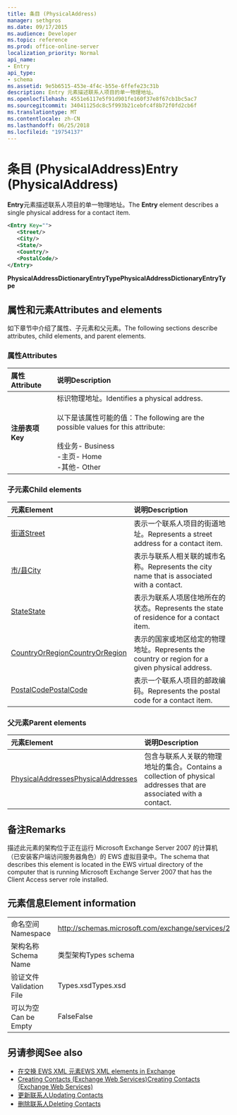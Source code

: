 ```yaml
---
title: 条目 (PhysicalAddress)
manager: sethgros
ms.date: 09/17/2015
ms.audience: Developer
ms.topic: reference
ms.prod: office-online-server
localization_priority: Normal
api_name:
- Entry
api_type:
- schema
ms.assetid: 9e5b6515-453e-4f4c-b55e-6ffefe23c31b
description: Entry 元素描述联系人项目的单一物理地址。
ms.openlocfilehash: 4551e6117e5f91d901fe160f37e8f67cb1bc5ac7
ms.sourcegitcommit: 34041125dc8c5f993b21cebfc4f8b72f0fd2cb6f
ms.translationtype: MT
ms.contentlocale: zh-CN
ms.lasthandoff: 06/25/2018
ms.locfileid: "19754137"
---
```

# <a name="entry-physicaladdress"></a><span data-ttu-id="0f5a7-103">条目 (PhysicalAddress)</span><span class="sxs-lookup"><span data-stu-id="0f5a7-103">Entry (PhysicalAddress)</span></span>

<span data-ttu-id="0f5a7-104">**Entry**元素描述联系人项目的单一物理地址。</span><span class="sxs-lookup"><span data-stu-id="0f5a7-104">The **Entry** element describes a single physical address for a contact item.</span></span> 
  
```xml
<Entry Key="">
   <Street/>
   <City/>
   <State/>
   <Country/>
   <PostalCode/>
</Entry>
```

 <span data-ttu-id="0f5a7-105">**PhysicalAddressDictionaryEntryType**</span><span class="sxs-lookup"><span data-stu-id="0f5a7-105">**PhysicalAddressDictionaryEntryType**</span></span>
## <a name="attributes-and-elements"></a><span data-ttu-id="0f5a7-106">属性和元素</span><span class="sxs-lookup"><span data-stu-id="0f5a7-106">Attributes and elements</span></span>

<span data-ttu-id="0f5a7-107">如下章节中介绍了属性、子元素和父元素。</span><span class="sxs-lookup"><span data-stu-id="0f5a7-107">The following sections describe attributes, child elements, and parent elements.</span></span>
  
### <a name="attributes"></a><span data-ttu-id="0f5a7-108">属性</span><span class="sxs-lookup"><span data-stu-id="0f5a7-108">Attributes</span></span>

|<span data-ttu-id="0f5a7-109">**属性**</span><span class="sxs-lookup"><span data-stu-id="0f5a7-109">**Attribute**</span></span>|<span data-ttu-id="0f5a7-110">**说明**</span><span class="sxs-lookup"><span data-stu-id="0f5a7-110">**Description**</span></span>|
|:-----|:-----|
|<span data-ttu-id="0f5a7-111">**注册表项**</span><span class="sxs-lookup"><span data-stu-id="0f5a7-111">**Key**</span></span> <br/> | <span data-ttu-id="0f5a7-112">标识物理地址。</span><span class="sxs-lookup"><span data-stu-id="0f5a7-112">Identifies a physical address.</span></span><br/><br/> <span data-ttu-id="0f5a7-113">以下是该属性可能的值：</span><span class="sxs-lookup"><span data-stu-id="0f5a7-113">The following are the possible values for this attribute:</span></span><br/>  <br/><span data-ttu-id="0f5a7-114">线业务</span><span class="sxs-lookup"><span data-stu-id="0f5a7-114">-  Business</span></span>  <br/><span data-ttu-id="0f5a7-115">-主页</span><span class="sxs-lookup"><span data-stu-id="0f5a7-115">-  Home</span></span>  <br/><span data-ttu-id="0f5a7-116">-其他</span><span class="sxs-lookup"><span data-stu-id="0f5a7-116">-  Other</span></span>  <br/> |
   
### <a name="child-elements"></a><span data-ttu-id="0f5a7-117">子元素</span><span class="sxs-lookup"><span data-stu-id="0f5a7-117">Child elements</span></span>

|<span data-ttu-id="0f5a7-118">**元素**</span><span class="sxs-lookup"><span data-stu-id="0f5a7-118">**Element**</span></span>|<span data-ttu-id="0f5a7-119">**说明**</span><span class="sxs-lookup"><span data-stu-id="0f5a7-119">**Description**</span></span>|
|:-----|:-----|
|[<span data-ttu-id="0f5a7-120">街道</span><span class="sxs-lookup"><span data-stu-id="0f5a7-120">Street</span></span>](street.md) <br/> |<span data-ttu-id="0f5a7-121">表示一个联系人项目的街道地址。</span><span class="sxs-lookup"><span data-stu-id="0f5a7-121">Represents a street address for a contact item.</span></span>  <br/> |
|[<span data-ttu-id="0f5a7-122">市/县</span><span class="sxs-lookup"><span data-stu-id="0f5a7-122">City</span></span>](city.md) <br/> |<span data-ttu-id="0f5a7-123">表示与联系人相关联的城市名称。</span><span class="sxs-lookup"><span data-stu-id="0f5a7-123">Represents the city name that is associated with a contact.</span></span>  <br/> |
|[<span data-ttu-id="0f5a7-124">State</span><span class="sxs-lookup"><span data-stu-id="0f5a7-124">State</span></span>](state-ex15websvcsotherref.md) <br/> |<span data-ttu-id="0f5a7-125">表示为联系人项居住地所在的状态。</span><span class="sxs-lookup"><span data-stu-id="0f5a7-125">Represents the state of residence for a contact item.</span></span>  <br/> |
|[<span data-ttu-id="0f5a7-126">CountryOrRegion</span><span class="sxs-lookup"><span data-stu-id="0f5a7-126">CountryOrRegion</span></span>](countryorregion.md) <br/> |<span data-ttu-id="0f5a7-127">表示的国家或地区给定的物理地址。</span><span class="sxs-lookup"><span data-stu-id="0f5a7-127">Represents the country or region for a given physical address.</span></span>  <br/> |
|[<span data-ttu-id="0f5a7-128">PostalCode</span><span class="sxs-lookup"><span data-stu-id="0f5a7-128">PostalCode</span></span>](postalcode.md) <br/> |<span data-ttu-id="0f5a7-129">表示一个联系人项目的邮政编码。</span><span class="sxs-lookup"><span data-stu-id="0f5a7-129">Represents the postal code for a contact item.</span></span>  <br/> |
   
### <a name="parent-elements"></a><span data-ttu-id="0f5a7-130">父元素</span><span class="sxs-lookup"><span data-stu-id="0f5a7-130">Parent elements</span></span>

|<span data-ttu-id="0f5a7-131">**元素**</span><span class="sxs-lookup"><span data-stu-id="0f5a7-131">**Element**</span></span>|<span data-ttu-id="0f5a7-132">**说明**</span><span class="sxs-lookup"><span data-stu-id="0f5a7-132">**Description**</span></span>|
|:-----|:-----|
|[<span data-ttu-id="0f5a7-133">PhysicalAddresses</span><span class="sxs-lookup"><span data-stu-id="0f5a7-133">PhysicalAddresses</span></span>](physicaladdresses.md) <br/> |<span data-ttu-id="0f5a7-134">包含与联系人关联的物理地址的集合。</span><span class="sxs-lookup"><span data-stu-id="0f5a7-134">Contains a collection of physical addresses that are associated with a contact.</span></span>  <br/> |
   
## <a name="remarks"></a><span data-ttu-id="0f5a7-135">备注</span><span class="sxs-lookup"><span data-stu-id="0f5a7-135">Remarks</span></span>

<span data-ttu-id="0f5a7-136">描述此元素的架构位于正在运行 Microsoft Exchange Server 2007 的计算机（已安装客户端访问服务器角色）的 EWS 虚拟目录中。</span><span class="sxs-lookup"><span data-stu-id="0f5a7-136">The schema that describes this element is located in the EWS virtual directory of the computer that is running Microsoft Exchange Server 2007 that has the Client Access server role installed.</span></span>
  
## <a name="element-information"></a><span data-ttu-id="0f5a7-137">元素信息</span><span class="sxs-lookup"><span data-stu-id="0f5a7-137">Element information</span></span>

|||
|:-----|:-----|
|<span data-ttu-id="0f5a7-138">命名空间</span><span class="sxs-lookup"><span data-stu-id="0f5a7-138">Namespace</span></span>  <br/> |http://schemas.microsoft.com/exchange/services/2006/types  <br/> |
|<span data-ttu-id="0f5a7-139">架构名称</span><span class="sxs-lookup"><span data-stu-id="0f5a7-139">Schema Name</span></span>  <br/> |<span data-ttu-id="0f5a7-140">类型架构</span><span class="sxs-lookup"><span data-stu-id="0f5a7-140">Types schema</span></span>  <br/> |
|<span data-ttu-id="0f5a7-141">验证文件</span><span class="sxs-lookup"><span data-stu-id="0f5a7-141">Validation File</span></span>  <br/> |<span data-ttu-id="0f5a7-142">Types.xsd</span><span class="sxs-lookup"><span data-stu-id="0f5a7-142">Types.xsd</span></span>  <br/> |
|<span data-ttu-id="0f5a7-143">可以为空</span><span class="sxs-lookup"><span data-stu-id="0f5a7-143">Can be Empty</span></span>  <br/> |<span data-ttu-id="0f5a7-144">False</span><span class="sxs-lookup"><span data-stu-id="0f5a7-144">False</span></span>  <br/> |
   
## <a name="see-also"></a><span data-ttu-id="0f5a7-145">另请参阅</span><span class="sxs-lookup"><span data-stu-id="0f5a7-145">See also</span></span>

- [<span data-ttu-id="0f5a7-146">在交换 EWS XML 元素</span><span class="sxs-lookup"><span data-stu-id="0f5a7-146">EWS XML elements in Exchange</span></span>](ews-xml-elements-in-exchange.md)
- [<span data-ttu-id="0f5a7-147">Creating Contacts (Exchange Web Services)</span><span class="sxs-lookup"><span data-stu-id="0f5a7-147">Creating Contacts (Exchange Web Services)</span></span>](http://msdn.microsoft.com/library/4845917e-70d1-481c-bbd7-011ec6571789%28Office.15%29.aspx)  
- [<span data-ttu-id="0f5a7-148">更新联系人</span><span class="sxs-lookup"><span data-stu-id="0f5a7-148">Updating Contacts</span></span>](http://msdn.microsoft.com/library/9a865953-b94a-4229-b632-2dee433314be%28Office.15%29.aspx)  
- [<span data-ttu-id="0f5a7-149">删除联系人</span><span class="sxs-lookup"><span data-stu-id="0f5a7-149">Deleting Contacts</span></span>](http://msdn.microsoft.com/library/fcc3dc84-cd3e-455e-a1a7-ae6921c9b588%28Office.15%29.aspx)

